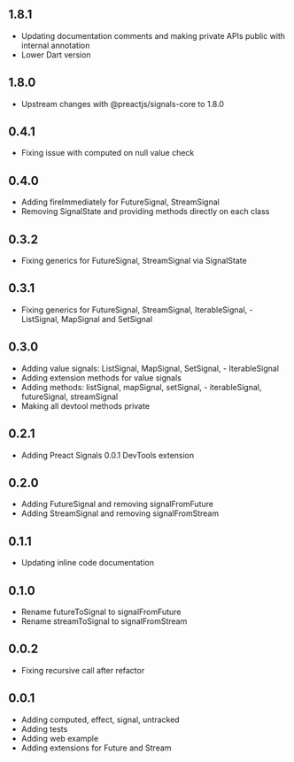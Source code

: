 ## 1.8.1

- Updating documentation comments and making private APIs public with internal annotation
- Lower Dart version

## 1.8.0

- Upstream changes with @preactjs/signals-core to 1.8.0

## 0.4.1

- Fixing issue with computed on null value check

## 0.4.0

- Adding fireImmediately for FutureSignal, StreamSignal
- Removing SignalState and providing methods directly on each class

## 0.3.2

- Fixing generics for FutureSignal, StreamSignal via SignalState

## 0.3.1

- Fixing generics for FutureSignal, StreamSignal, IterableSignal, - ListSignal, MapSignal and SetSignal

## 0.3.0

- Adding value signals: ListSignal, MapSignal, SetSignal, - IterableSignal
- Adding extension methods for value signals
- Adding methods: listSignal, mapSignal, setSignal, - iterableSignal, futureSignal, streamSignal
- Making all devtool methods private

## 0.2.1

- Adding Preact Signals 0.0.1 DevTools extension

## 0.2.0

- Adding FutureSignal and removing signalFromFuture
- Adding StreamSignal and removing signalFromStream

## 0.1.1

- Updating inline code documentation

## 0.1.0

- Rename futureToSignal to signalFromFuture
- Rename streamToSignal to signalFromStream

## 0.0.2

- Fixing recursive call after refactor

## 0.0.1

- Adding computed, effect, signal, untracked
- Adding tests
- Adding web example
- Adding extensions for Future and Stream